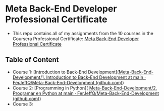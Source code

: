 # Meta Back-End Developer Professional Certificate

- This repo contains all of my assignments from the 10 courses in the Coursera Professional Certificate: [Meta Back-End Developer Professional Certificate](https://www.coursera.org/professional-certificates/meta-back-end-developer)

## Table of Content

- Course 1: [Introduction to Back-End Development]([Meta-Back-End-Development/1. Introduction to Back-End Development at main · FerJeffQ/Meta-Back-End-Development (github.com)](https://github.com/FerJeffQ/Meta-Back-End-Development/tree/main/1.%20Introduction%20to%20Back-End%20Development))
- Course 2: [Programming in Python]( [Meta-Back-End-Development/2. Programar en Python at main · FerJeffQ/Meta-Back-End-Development (github.com)](https://github.com/FerJeffQ/Meta-Back-End-Development/tree/main/2.%20Programar%20en%20Python))
- Course 3:


